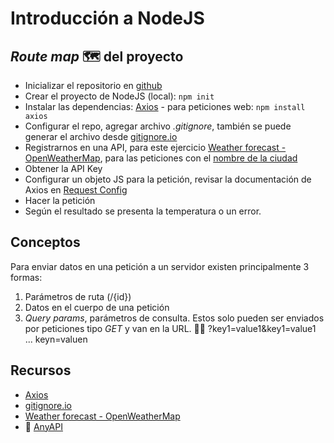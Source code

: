 # Introducción a NodeJS

## _Route map_ 🗺 del proyecto

- Inicializar el repositorio en [github](https://github.com/new)
- Crear el proyecto de NodeJS (local): `npm init`
- Instalar las dependencias: [Axios](https://axios-http.com/docs/intro) - para peticiones web: `npm install axios`
- Configurar el repo, agregar archivo _.gitignore_, también se puede generar el archivo desde [gitignore.io](gitignore.io)
- Registrarnos en una API, para este ejercicio [Weather forecast - OpenWeatherMap](https://openweathermap.org), para las peticiones con el [nombre de la ciudad](https://openweathermap.org/current#name)
- Obtener la API Key
- Configurar un objeto JS para la petición, revisar la documentación de Axios en [Request Config](https://axios-http.com/docs/req_config)
- Hacer la petición
- Según el resultado se presenta la temperatura o un error.

## Conceptos

Para enviar datos en una petición a un servidor existen principalmente 3 formas:

1. Parámetros de ruta (/{id})
2. Datos en el cuerpo de una petición
3. _Query params_, parámetros de consulta. Estos solo pueden ser enviados por peticiones tipo _GET_ y van en la URL. 👨‍🏫 ?key1=value1&key1=value1 ... keyn=valuen

## Recursos

- [Axios](https://axios-http.com/docs/intro)
- [gitignore.io](gitignore.io)
- [Weather forecast - OpenWeatherMap](https://openweathermap.org)
- 🚀 [AnyAPI](https://any-api.com/)
